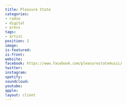 ```yaml
---
title: Pleasure State
categories:
- radio
- digital
- press
tags:
- artist
position: 2
image: 
is-featured: 
is-front: 
website: 
facebook: https://www.facebook.com/pleasurestatemusic/
twitter: 
instagram: 
spotify: 
soundcloud: 
youtube: 
apple: 
layout: client
---
```


